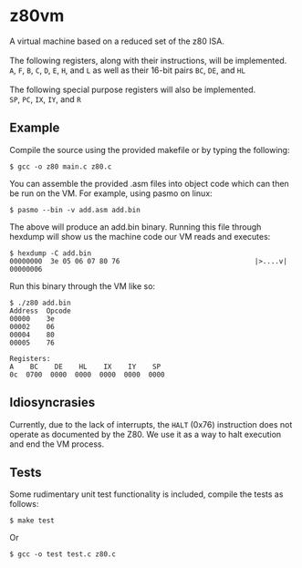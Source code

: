 # z80vm
A virtual machine based on a reduced set of the z80 ISA.</br>
<br/>
The following registers, along with their instructions, will be implemented.<br/>
`A`, `F`, `B`, `C`, `D`, `E`, `H`, and `L` as well as their 16-bit pairs `BC`, `DE`, and `HL`<br/>
</br>
The following special purpose registers will also be implemented.</br>
`SP`, `PC`, `IX`, `IY`, and `R` 

## Example
Compile the source using the provided makefile or by typing the following:

```
$ gcc -o z80 main.c z80.c
```

You can assemble the provided .asm files into object code which can then be run on the VM.
For example, using pasmo on linux:

```
$ pasmo --bin -v add.asm add.bin
```

The above will produce an add.bin binary.  Running this file through hexdump will show us the machine code our VM reads and executes:

```
$ hexdump -C add.bin
00000000  3e 05 06 07 80 76                                 |>....v|
00000006 
```

Run this binary through the VM like so:

```
$ ./z80 add.bin
Address  Opcode
00000    3e
00002    06
00004    80
00005    76

Registers:
A    BC    DE    HL    IX    IY    SP
0c  0700  0000  0000  0000  0000  0000
```

## Idiosyncrasies
Currently, due to the lack of interrupts, the `HALT` (0x76) instruction does not operate as documented by the Z80.  We use it as a way to halt execution and end the VM process.

## Tests
Some rudimentary unit test functionality is included, compile the tests as follows:

```
$ make test
```
Or
```
$ gcc -o test test.c z80.c
```
